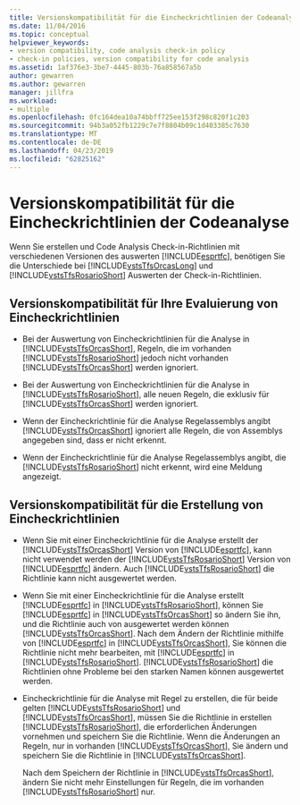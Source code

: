 ```yaml
---
title: Versionskompatibilität für die Eincheckrichtlinien der Codeanalyse
ms.date: 11/04/2016
ms.topic: conceptual
helpviewer_keywords:
- version compatibility, code analysis check-in policy
- check-in policies, version compatibility for code analysis
ms.assetid: 1af376e3-3be7-4445-803b-76a858567a5b
author: gewarren
ms.author: gewarren
manager: jillfra
ms.workload:
- multiple
ms.openlocfilehash: 0fc164dea10a74bbff725ee153f298c820f1c203
ms.sourcegitcommit: 94b3a052fb1229c7e7f8804b09c1d403385c7630
ms.translationtype: MT
ms.contentlocale: de-DE
ms.lasthandoff: 04/23/2019
ms.locfileid: "62825162"
---
```

# <a name="version-compatibility-for-code-analysis-check-in-policies"></a>Versionskompatibilität für die Eincheckrichtlinien der Codeanalyse

Wenn Sie erstellen und Code Analysis Check-in-Richtlinien mit verschiedenen Versionen des auswerten [!INCLUDE[esprtfc](../code-quality/includes/esprtfc_md.md)], benötigen Sie die Unterschiede bei [!INCLUDE[vstsTfsOrcasLong](../code-quality/includes/vststfsorcaslong_md.md)] und [!INCLUDE[vstsTfsRosarioShort](../code-quality/includes/vststfsrosarioshort_md.md)] Auswerten der Check-in-Richtlinien.

## <a name="version-compatibility-for-evaluating-check-in-policies"></a>Versionskompatibilität für Ihre Evaluierung von Eincheckrichtlinien

- Bei der Auswertung von Eincheckrichtlinien für die Analyse in [!INCLUDE[vstsTfsOrcasShort](../code-quality/includes/vststfsorcasshort_md.md)], Regeln, die im vorhanden [!INCLUDE[vstsTfsRosarioShort](../code-quality/includes/vststfsrosarioshort_md.md)] jedoch nicht vorhanden [!INCLUDE[vstsTfsOrcasShort](../code-quality/includes/vststfsorcasshort_md.md)] werden ignoriert.

- Bei der Auswertung von Eincheckrichtlinien für die Analyse in [!INCLUDE[vstsTfsRosarioShort](../code-quality/includes/vststfsrosarioshort_md.md)], alle neuen Regeln, die exklusiv für [!INCLUDE[vstsTfsOrcasShort](../code-quality/includes/vststfsorcasshort_md.md)] werden ignoriert.

- Wenn der Eincheckrichtlinie für die Analyse Regelassemblys angibt [!INCLUDE[vstsTfsOrcasShort](../code-quality/includes/vststfsorcasshort_md.md)] ignoriert alle Regeln, die von Assemblys angegeben sind, dass er nicht erkennt.

- Wenn der Eincheckrichtlinie für die Analyse Regelassemblys angibt, die [!INCLUDE[vstsTfsRosarioShort](../code-quality/includes/vststfsrosarioshort_md.md)] nicht erkennt, wird eine Meldung angezeigt.

## <a name="version-compatibility-for-authoring-check-in-policies"></a>Versionskompatibilität für die Erstellung von Eincheckrichtlinien

- Wenn Sie mit einer Eincheckrichtlinie für die Analyse erstellt der [!INCLUDE[vstsTfsOrcasShort](../code-quality/includes/vststfsorcasshort_md.md)] Version von [!INCLUDE[esprtfc](../code-quality/includes/esprtfc_md.md)], kann nicht verwendet werden der [!INCLUDE[vstsTfsRosarioShort](../code-quality/includes/vststfsrosarioshort_md.md)] Version von [!INCLUDE[esprtfc](../code-quality/includes/esprtfc_md.md)] ändern. Auch [!INCLUDE[vstsTfsRosarioShort](../code-quality/includes/vststfsrosarioshort_md.md)] die Richtlinie kann nicht ausgewertet werden.

- Wenn Sie mit einer Eincheckrichtlinie für die Analyse erstellt [!INCLUDE[esprtfc](../code-quality/includes/esprtfc_md.md)] in [!INCLUDE[vstsTfsRosarioShort](../code-quality/includes/vststfsrosarioshort_md.md)], können Sie [!INCLUDE[esprtfc](../code-quality/includes/esprtfc_md.md)] in [!INCLUDE[vstsTfsOrcasShort](../code-quality/includes/vststfsorcasshort_md.md)] so ändern Sie ihn, und die Richtlinie auch von ausgewertet werden können [!INCLUDE[vstsTfsOrcasShort](../code-quality/includes/vststfsorcasshort_md.md)]. Nach dem Ändern der Richtlinie mithilfe von [!INCLUDE[esprtfc](../code-quality/includes/esprtfc_md.md)] in [!INCLUDE[vstsTfsOrcasShort](../code-quality/includes/vststfsorcasshort_md.md)], Sie können die Richtlinie nicht mehr bearbeiten, mit [!INCLUDE[esprtfc](../code-quality/includes/esprtfc_md.md)] in [!INCLUDE[vstsTfsRosarioShort](../code-quality/includes/vststfsrosarioshort_md.md)]. [!INCLUDE[vstsTfsRosarioShort](../code-quality/includes/vststfsrosarioshort_md.md)] die Richtlinien ohne Probleme bei den starken Namen können ausgewertet werden.

- Eincheckrichtlinie für die Analyse mit Regel zu erstellen, die für beide gelten [!INCLUDE[vstsTfsRosarioShort](../code-quality/includes/vststfsrosarioshort_md.md)] und [!INCLUDE[vstsTfsOrcasShort](../code-quality/includes/vststfsorcasshort_md.md)], müssen Sie die Richtlinie in erstellen [!INCLUDE[vstsTfsRosarioShort](../code-quality/includes/vststfsrosarioshort_md.md)], die erforderlichen Änderungen vornehmen und speichern Sie die Richtlinie. Wenn die Änderungen an Regeln, nur in vorhanden [!INCLUDE[vstsTfsOrcasShort](../code-quality/includes/vststfsorcasshort_md.md)], Sie ändern und speichern Sie die Richtlinie in [!INCLUDE[vstsTfsOrcasShort](../code-quality/includes/vststfsorcasshort_md.md)].

   Nach dem Speichern der Richtlinie in [!INCLUDE[vstsTfsOrcasShort](../code-quality/includes/vststfsorcasshort_md.md)], ändern Sie nicht mehr Einstellungen für Regeln, die im vorhanden [!INCLUDE[vstsTfsRosarioShort](../code-quality/includes/vststfsrosarioshort_md.md)] nur.